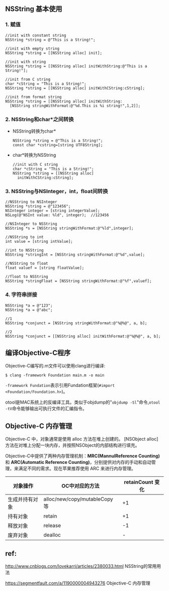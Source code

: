
## NSString 基本使用

### 1. 赋值

```objc
//init with constant string
NSString *string = @"This is a String!";

//init with empty string
NSString *string = [[NSString alloc] init];

//init with string
NSString *string = [[NSString alloc] initWithString:@"This is a String!"];

//init from C string
char *cString = "This is a String!";
NSString *string = [[NSString alloc] initWithCString:cString];

//init from format string
NSString *string = [[NSString alloc] initWithString:
  [NSString stringWithFormat:@"%d.This is %i string!",1,2]];
```

### 2. NSString和char*之间转换

- NSString转换为char*

  ```objc
  NSString *string = @"This is a String!";
  const char *cstring=[string UTF8String];
  ```

- char*转换为NSString

  ```objc
  //init with C string
  char *cString = "This is a String!";
  NSString *string = [[NSString alloc]
    initWithCString:cString];
  ```

### 3. NSString与NSInteger，int，float间转换

```objc
//NSString to NSInteger
NSString *string = @"123456";
NSInteger integer = [string integerValue];
NSLog(@"NSInt value: %ld", integer);  //123456

//NSInteger to NSString
NSString *s = [NSString stringWithFormat:@"%ld",integer];

//NSString to int
int value = [string intValue];

//int to NSString
NSString *stringInt = [NSString stringWithFormat:@"%d",value];

//NSString to float
float valuef = [string floatValue];

//float to NSString
NSString *stringFloat = [NSString stringWithFormat:@"%f",valuef];
```

### 4. 字符串拼接

```objc
NSString *a = @"123";
NSString *a = @"abc";

//1
NSString *conjunct = [NSString stringWithFormat:@"%@%@", a, b];

//2
NSString *conjunct = [[NSString alloc] initWithFormat:@"%@%@", a, b];
```

## 编译Objective-C程序

Objective-C编写的.m文件可以使用clang进行编译:

    $ clang -framework Foundation main.m -o main

`-framework Fundation`表示引用Fundation框架(`#import <Foundation/Foundation.h>`)。

otool是MAC系统上的反编译工具。类似于objdump的"`objdump -Sl`"命令,`otool -tV`命令能够输出可执行文件的汇编指令。

## Objective-C 内存管理

Objective-C 中，对象通常是使用 alloc 方法在堆上创建的。 [NSObject alloc] 方法在对堆上分配一块内存，并按照NSObject的内部结构进行填充。

Objective-C中提供了两种内存管理机制：**MRC(MannulReference Counting)** 和 **ARC(Automatic Reference Counting)**，分别提供对内存的手动和自动管理，来满足不同的需求。现在苹果推荐使用 ARC 来进行内存管理。

<table>
<thead><tr>
<th>对象操作</th>
<th>OC中对应的方法</th>
<th>retainCount 变化</th>
</tr></thead>
<tbody>
<tr>
<td>生成并持有对象</td>
<td>alloc/new/copy/mutableCopy等</td>
<td>+1</td>
</tr>
<tr>
<td>持有对象</td>
<td>retain</td>
<td>+1</td>
</tr>
<tr>
<td>释放对象</td>
<td>release</td>
<td>-1</td>
</tr>
<tr>
<td>废弃对象</td>
<td>dealloc</td>
<td>-</td>
</tr>
</tbody>
</table>

## ref:

http://www.cnblogs.com/lovekarri/articles/2380033.html NSString的常用用法

https://segmentfault.com/a/1190000004943276 Objective-C 内存管理

<br/><br/>
